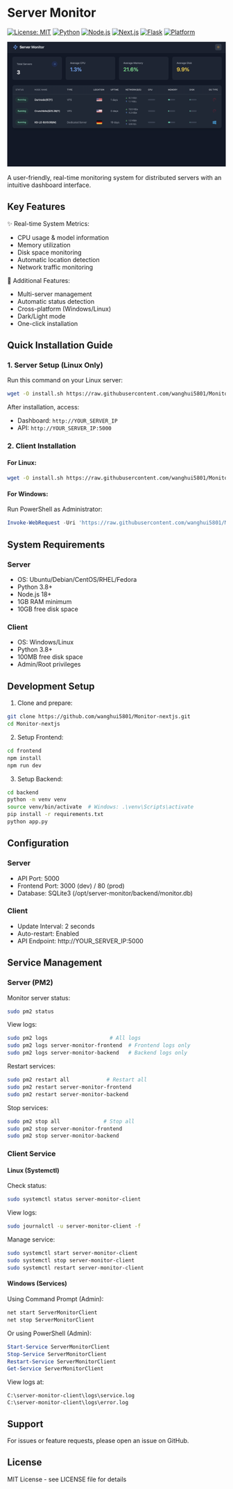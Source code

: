 # Server Monitor

[![License: MIT](https://img.shields.io/badge/License-MIT-yellow.svg)](https://opensource.org/licenses/MIT)
[![Python](https://img.shields.io/badge/Python-3.8+-blue.svg)](https://www.python.org/downloads/)
[![Node.js](https://img.shields.io/badge/Node.js-18+-green.svg)](https://nodejs.org/)
[![Next.js](https://img.shields.io/badge/Next.js-14.0+-black.svg)](https://nextjs.org/)
[![Flask](https://img.shields.io/badge/Flask-3.0+-lightgrey.svg)](https://flask.palletsprojects.com/)
[![Platform](https://img.shields.io/badge/Platform-Linux%20%7C%20Windows-orange.svg)](https://github.com/wanghui5801/Monitor-nextjs)

![Homepage Screenshot](Figures/homepage.png)

A user-friendly, real-time monitoring system for distributed servers with an intuitive dashboard interface.

## Key Features

✨ Real-time System Metrics:
- CPU usage & model information
- Memory utilization
- Disk space monitoring
- Automatic location detection
- Network traffic monitoring

🌟 Additional Features:
- Multi-server management
- Automatic status detection
- Cross-platform (Windows/Linux)
- Dark/Light mode
- One-click installation

## Quick Installation Guide

### 1. Server Setup (Linux Only)

Run this command on your Linux server:

```bash
wget -O install.sh https://raw.githubusercontent.com/wanghui5801/Monitor-nextjs/main/install_server.sh && chmod +x install.sh && sudo ./install.sh
```

After installation, access:
- Dashboard: `http://YOUR_SERVER_IP`
- API: `http://YOUR_SERVER_IP:5000`

### 2. Client Installation

#### For Linux:

```bash
wget -O install.sh https://raw.githubusercontent.com/wanghui5801/Monitor-nextjs/main/install_client.sh && chmod +x install.sh && sudo ./install.sh
```

#### For Windows:
Run PowerShell as Administrator:

```powershell
Invoke-WebRequest -Uri 'https://raw.githubusercontent.com/wanghui5801/Monitor-nextjs/main/install_client.bat' -OutFile 'install_client.bat'; .\install_client.bat
```

## System Requirements

### Server
- OS: Ubuntu/Debian/CentOS/RHEL/Fedora
- Python 3.8+
- Node.js 18+
- 1GB RAM minimum
- 10GB free disk space

### Client
- OS: Windows/Linux
- Python 3.8+
- 100MB free disk space
- Admin/Root privileges

## Development Setup

1. Clone and prepare:

```bash
git clone https://github.com/wanghui5801/Monitor-nextjs.git
cd Monitor-nextjs
```

2. Setup Frontend:

```bash
cd frontend
npm install
npm run dev
```

3. Setup Backend:

```bash
cd backend
python -m venv venv
source venv/bin/activate  # Windows: .\venv\Scripts\activate
pip install -r requirements.txt
python app.py
```

## Configuration

### Server
- API Port: 5000
- Frontend Port: 3000 (dev) / 80 (prod)
- Database: SQLite3 (/opt/server-monitor/backend/monitor.db)

### Client
- Update Interval: 2 seconds
- Auto-restart: Enabled
- API Endpoint: http://YOUR_SERVER_IP:5000

## Service Management

### Server (PM2)

Monitor server status:

```bash
sudo pm2 status
```

View logs:

```bash
sudo pm2 logs                    # All logs
sudo pm2 logs server-monitor-frontend  # Frontend logs only
sudo pm2 logs server-monitor-backend   # Backend logs only
```

Restart services:

```bash
sudo pm2 restart all            # Restart all
sudo pm2 restart server-monitor-frontend
sudo pm2 restart server-monitor-backend
```

Stop services:

```bash
sudo pm2 stop all              # Stop all
sudo pm2 stop server-monitor-frontend
sudo pm2 stop server-monitor-backend
```

### Client Service

#### Linux (Systemctl)

Check status:

```bash
sudo systemctl status server-monitor-client
```

View logs:

```bash
sudo journalctl -u server-monitor-client -f
```

Manage service:

```bash
sudo systemctl start server-monitor-client
sudo systemctl stop server-monitor-client
sudo systemctl restart server-monitor-client
```

#### Windows (Services)

Using Command Prompt (Admin):

```cmd
net start ServerMonitorClient
net stop ServerMonitorClient
```

Or using PowerShell (Admin):

```powershell
Start-Service ServerMonitorClient
Stop-Service ServerMonitorClient
Restart-Service ServerMonitorClient
Get-Service ServerMonitorClient
```

View logs at:
```
C:\server-monitor-client\logs\service.log
C:\server-monitor-client\logs\error.log
```

## Support

For issues or feature requests, please open an issue on GitHub.

## License

MIT License - see LICENSE file for details